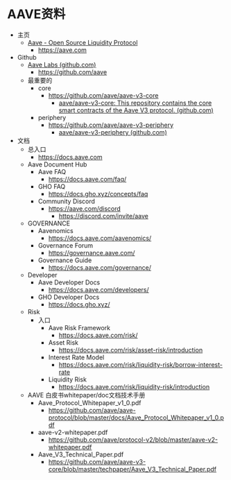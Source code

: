 # AAVE资料


* 主页 
  * [Aave - Open Source Liquidity Protocol](https://aave.com)
    * https://aave.com
* Github 
  * [Aave Labs (github.com)](https://github.com/aave)
    * https://github.com/aave
  * 最重要的 
    * core 
      * https://github.com/aave/aave-v3-core
        * [aave/aave-v3-core: This repository contains the core smart contracts of the Aave V3 protocol. (github.com)](https://github.com/aave/aave-v3-core)
    * periphery 
      * https://github.com/aave/aave-v3-periphery
        * [aave/aave-v3-periphery (github.com)](https://github.com/aave/aave-v3-periphery)
* 文档 
  * 总入口 
    * https://docs.aave.com
  * Aave Document Hub 
    * Aave FAQ 
      * https://docs.aave.com/faq/
    * GHO FAQ 
      * https://docs.gho.xyz/concepts/faq
    * Community Discord 
      * https://aave.com/discord
        * https://discord.com/invite/aave
  * GOVERNANCE 
    * Aavenomics 
      * https://docs.aave.com/aavenomics/
    * Governance Forum 
      * https://governance.aave.com/
    * Governance Guide 
      * https://docs.aave.com/governance/
  * Developer 
    * Aave Developer Docs 
      * https://docs.aave.com/developers/
    * GHO Developer Docs 
      * https://docs.gho.xyz/
  * Risk 
    * 入口 
      * Aave Risk Framework 
        * https://docs.aave.com/risk/
      * Asset Risk 
        * https://docs.aave.com/risk/asset-risk/introduction
      * Interest Rate Model 
        * https://docs.aave.com/risk/liquidity-risk/borrow-interest-rate
      * Liquidity Risk 
        * https://docs.aave.com/risk/liquidity-risk/introduction
  * AAVE 白皮书whitepaper/doc文档技术手册
    * Aave_Protocol_Whitepaper_v1_0.pdf 
      * https://github.com/aave/aave-protocol/blob/master/docs/Aave_Protocol_Whitepaper_v1_0.pdf
    * aave-v2-whitepaper.pdf 
      * https://github.com/aave/protocol-v2/blob/master/aave-v2-whitepaper.pdf
    * Aave_V3_Technical_Paper.pdf 
      * https://github.com/aave/aave-v3-core/blob/master/techpaper/Aave_V3_Technical_Paper.pdf
